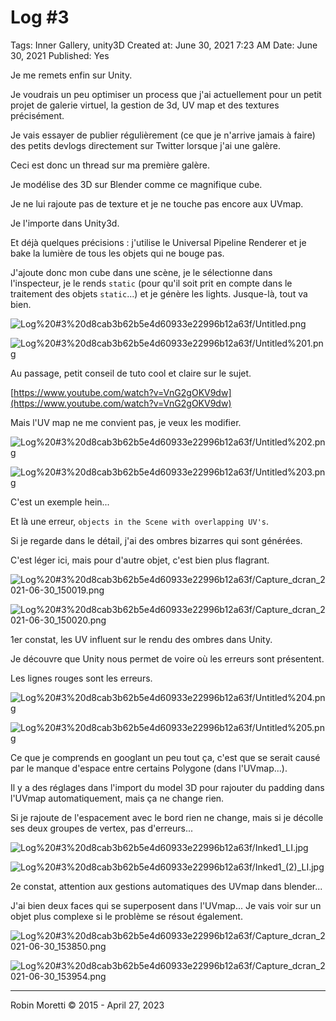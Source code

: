 # Log #3

Tags: Inner Gallery, unity3D
Created at: June 30, 2021 7:23 AM
Date: June 30, 2021
Published: Yes

Je me remets enfin sur Unity.

Je voudrais un peu optimiser un process que j'ai actuellement pour un petit projet de galerie virtuel, la gestion de 3d, UV map et des textures précisément.

Je vais essayer de publier régulièrement (ce que je n'arrive jamais à faire) des petits devlogs directement sur Twitter lorsque j'ai une galère.

Ceci est donc un thread sur ma première galère.

Je modélise des 3D sur Blender comme ce magnifique cube.

Je ne lui rajoute pas de texture et je ne touche pas encore aux UVmap.

Je l'importe dans Unity3d.

Et déjà quelques précisions : j'utilise le Universal Pipeline Renderer et je bake la lumière de tous les objets qui ne bouge pas.

J'ajoute donc mon cube dans une scène, je le sélectionne dans l'inspecteur, je le rends `static` (pour qu'il soit prit en compte dans le traitement des objets `static`...) et je génère les lights. Jusque-là, tout va bien.

![Log%20#3%20d8cab3b62b5e4d60933e22996b12a63f/Untitled.png](/assets/postsAssets/2021-06-30-log-3/Untitled.png)

![Log%20#3%20d8cab3b62b5e4d60933e22996b12a63f/Untitled%201.png](/assets/postsAssets/2021-06-30-log-3/Untitled%201.png)

Au passage, petit conseil de tuto cool et claire sur le sujet. 

[https://www.youtube.com/watch?v=VnG2gOKV9dw](https://www.youtube.com/watch?v=VnG2gOKV9dw)

Mais l'UV map ne me convient pas, je veux les modifier. 

![Log%20#3%20d8cab3b62b5e4d60933e22996b12a63f/Untitled%202.png](/assets/postsAssets/2021-06-30-log-3/Untitled%202.png)

![Log%20#3%20d8cab3b62b5e4d60933e22996b12a63f/Untitled%203.png](/assets/postsAssets/2021-06-30-log-3/Untitled%203.png)

C'est un exemple hein...

Et là une erreur, `objects in the Scene with overlapping UV's`.

Si je regarde dans le détail, j'ai des ombres bizarres qui sont générées. 

C'est léger ici, mais pour d'autre objet, c'est bien plus flagrant.

![Log%20#3%20d8cab3b62b5e4d60933e22996b12a63f/Capture_dcran_2021-06-30_150019.png](/assets/postsAssets/2021-06-30-log-3/Capture_dcran_2021-06-30_150019.png)

![Log%20#3%20d8cab3b62b5e4d60933e22996b12a63f/Capture_dcran_2021-06-30_150020.png](/assets/postsAssets/2021-06-30-log-3/Capture_dcran_2021-06-30_150020.png)

1er constat, les UV influent sur le rendu des ombres dans Unity.

Je découvre que Unity nous permet de voire où les erreurs sont présentent.

Les lignes rouges sont les erreurs.

![Log%20#3%20d8cab3b62b5e4d60933e22996b12a63f/Untitled%204.png](/assets/postsAssets/2021-06-30-log-3/Untitled%204.png)

![Log%20#3%20d8cab3b62b5e4d60933e22996b12a63f/Untitled%205.png](/assets/postsAssets/2021-06-30-log-3/Untitled%205.png)

Ce que je comprends en googlant un peu tout ça, c'est que se serait causé par le manque d'espace entre certains Polygone (dans l'UVmap...). 

Il y a des réglages dans l'import du model 3D pour rajouter du padding dans l'UVmap automatiquement, mais ça ne change rien.

Si je rajoute de l'espacement avec le bord rien ne change, mais si je décolle ses deux groupes de vertex, pas d'erreurs...

![Log%20#3%20d8cab3b62b5e4d60933e22996b12a63f/Inked1_LI.jpg](/assets/postsAssets/2021-06-30-log-3/Inked1_LI.jpg)

![Log%20#3%20d8cab3b62b5e4d60933e22996b12a63f/Inked1_(2)_LI.jpg](/assets/postsAssets/2021-06-30-log-3/Inked1_(2)_LI.jpg)

2e constat, attention aux gestions automatiques des UVmap dans blender...

J'ai bien deux faces qui se superposent dans l'UVmap... Je vais voir sur un objet plus complexe si le problème se résout également.

![Log%20#3%20d8cab3b62b5e4d60933e22996b12a63f/Capture_dcran_2021-06-30_153850.png](/assets/postsAssets/2021-06-30-log-3/Capture_dcran_2021-06-30_153850.png)

![Log%20#3%20d8cab3b62b5e4d60933e22996b12a63f/Capture_dcran_2021-06-30_153954.png](/assets/postsAssets/2021-06-30-log-3/Capture_dcran_2021-06-30_153954.png)

---

Robin Moretti ©️ 2015 - April 27, 2023